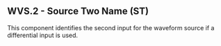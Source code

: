 ## WVS.2 - Source Two Name (ST)

This component identifies the second input for the waveform source if a differential input is used.

